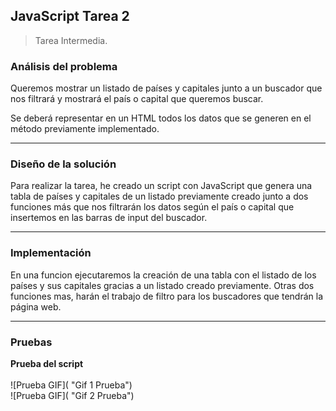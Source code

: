 ## JavaScript Tarea 2

> Tarea Intermedia.

###  Análisis del problema

Queremos mostrar un listado de países y capitales junto a un buscador que nos filtrará y mostrará el país o capital que queremos buscar.

Se deberá representar en un HTML todos los datos que se generen en el método previamente implementado.

---

###  Diseño de la solución

Para realizar la tarea, he creado un script con JavaScript que genera una tabla de países y capitales de un listado previamente creado junto a dos funciones más que nos filtrarán los datos según el país o capital que insertemos en las barras de input del buscador.

---

### Implementación

En una funcion ejecutaremos la creación de una tabla con el listado de los países y sus capitales gracias a un listado creado previamente. Otras dos funciones mas, harán el trabajo de filtro para los buscadores que tendrán la página web.

---
###  Pruebas

**Prueba del script**
<br/>
<br/>
![Prueba GIF]( "Gif 1 Prueba")
<br/>
![Prueba GIF]( "Gif 2 Prueba")
